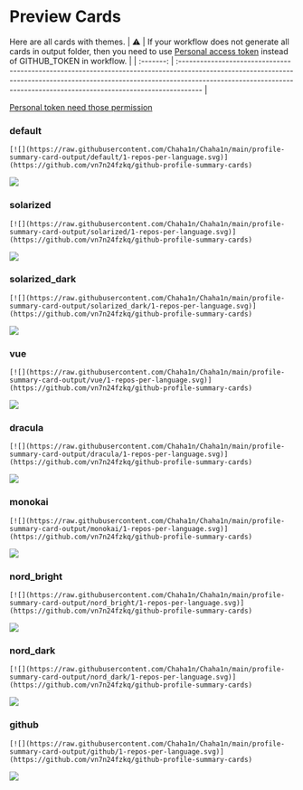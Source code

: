 
# Preview Cards

Here are all cards with themes.
| :warning: | If your workflow does not generate all cards in output folder, then you need to use [Personal access token](https://docs.github.com/en/actions/configuring-and-managing-workflows/creating-and-storing-encrypted-secrets) instead of GITHUB_TOKEN in workflow. |
| :-------: | :------------------------------------------------------------------------------------------------------------------------------------------------------------------------------------------------------------------------------------------------ |

[Personal token need those permission](https://github.com/vn7n24fzkq/github-profile-summary-cards/wiki/Personal-access-token-permissions)


### default


```
[![](https://raw.githubusercontent.com/Chaha1n/Chaha1n/main/profile-summary-card-output/default/1-repos-per-language.svg)](https://github.com/vn7n24fzkq/github-profile-summary-cards)
```
![](https://raw.githubusercontent.com/Chaha1n/Chaha1n/main/profile-summary-card-output/default/1-repos-per-language.svg)


### solarized


```
[![](https://raw.githubusercontent.com/Chaha1n/Chaha1n/main/profile-summary-card-output/solarized/1-repos-per-language.svg)](https://github.com/vn7n24fzkq/github-profile-summary-cards)
```
![](https://raw.githubusercontent.com/Chaha1n/Chaha1n/main/profile-summary-card-output/solarized/1-repos-per-language.svg)


### solarized_dark


```
[![](https://raw.githubusercontent.com/Chaha1n/Chaha1n/main/profile-summary-card-output/solarized_dark/1-repos-per-language.svg)](https://github.com/vn7n24fzkq/github-profile-summary-cards)
```
![](https://raw.githubusercontent.com/Chaha1n/Chaha1n/main/profile-summary-card-output/solarized_dark/1-repos-per-language.svg)


### vue


```
[![](https://raw.githubusercontent.com/Chaha1n/Chaha1n/main/profile-summary-card-output/vue/1-repos-per-language.svg)](https://github.com/vn7n24fzkq/github-profile-summary-cards)
```
![](https://raw.githubusercontent.com/Chaha1n/Chaha1n/main/profile-summary-card-output/vue/1-repos-per-language.svg)


### dracula


```
[![](https://raw.githubusercontent.com/Chaha1n/Chaha1n/main/profile-summary-card-output/dracula/1-repos-per-language.svg)](https://github.com/vn7n24fzkq/github-profile-summary-cards)
```
![](https://raw.githubusercontent.com/Chaha1n/Chaha1n/main/profile-summary-card-output/dracula/1-repos-per-language.svg)


### monokai


```
[![](https://raw.githubusercontent.com/Chaha1n/Chaha1n/main/profile-summary-card-output/monokai/1-repos-per-language.svg)](https://github.com/vn7n24fzkq/github-profile-summary-cards)
```
![](https://raw.githubusercontent.com/Chaha1n/Chaha1n/main/profile-summary-card-output/monokai/1-repos-per-language.svg)


### nord_bright


```
[![](https://raw.githubusercontent.com/Chaha1n/Chaha1n/main/profile-summary-card-output/nord_bright/1-repos-per-language.svg)](https://github.com/vn7n24fzkq/github-profile-summary-cards)
```
![](https://raw.githubusercontent.com/Chaha1n/Chaha1n/main/profile-summary-card-output/nord_bright/1-repos-per-language.svg)


### nord_dark


```
[![](https://raw.githubusercontent.com/Chaha1n/Chaha1n/main/profile-summary-card-output/nord_dark/1-repos-per-language.svg)](https://github.com/vn7n24fzkq/github-profile-summary-cards)
```
![](https://raw.githubusercontent.com/Chaha1n/Chaha1n/main/profile-summary-card-output/nord_dark/1-repos-per-language.svg)


### github


```
[![](https://raw.githubusercontent.com/Chaha1n/Chaha1n/main/profile-summary-card-output/github/1-repos-per-language.svg)](https://github.com/vn7n24fzkq/github-profile-summary-cards)
```
![](https://raw.githubusercontent.com/Chaha1n/Chaha1n/main/profile-summary-card-output/github/1-repos-per-language.svg)

